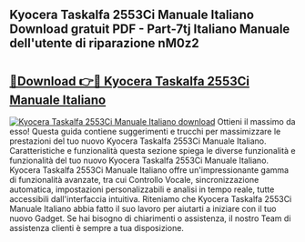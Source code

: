 ## Kyocera Taskalfa 2553Ci Manuale Italiano Download gratuit PDF - Part-7tj Italiano Manuale dell'utente di riparazione nM0z2

# <h2><a href="http://dfc9ns.blite.top/?on=Kyocera+Taskalfa+2553Ci+Manuale+Italiano">🔗Download 👉🔴 Kyocera Taskalfa 2553Ci Manuale Italiano</a></h2>

[![Kyocera Taskalfa 2553Ci Manuale Italiano download](https://i.imgur.com/lujVjoI.png)](http://dfc9ns.blite.top/?on=Kyocera+Taskalfa+2553Ci+Manuale+Italiano)
Ottieni il massimo da esso! Questa guida contiene suggerimenti e trucchi per massimizzare le prestazioni del tuo nuovo Kyocera Taskalfa 2553Ci Manuale Italiano. Caratteristiche e funzionalità questa sezione spiega le diverse funzionalità e funzionalità del tuo nuovo Kyocera Taskalfa 2553Ci Manuale Italiano. Kyocera Taskalfa 2553Ci Manuale Italiano offre un'impressionante gamma di funzionalità avanzate, tra cui Controllo Vocale, sincronizzazione automatica, impostazioni personalizzabili e analisi in tempo reale, tutte accessibili dall'interfaccia intuitiva. Riteniamo che Kyocera Taskalfa 2553Ci Manuale Italiano abbia fatto il suo lavoro per aiutarti a iniziare con il tuo nuovo Gadget. Se hai bisogno di chiarimenti o assistenza, il nostro Team di assistenza clienti è sempre a tua disposizione.
